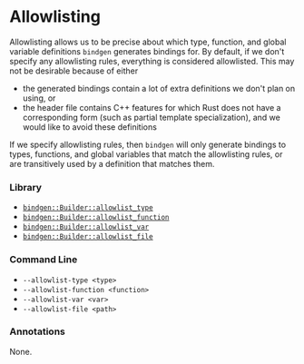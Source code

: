 # Allowlisting

Allowlisting allows us to be precise about which type, function, and global
variable definitions `bindgen` generates bindings for. By default, if we don't
specify any allowlisting rules, everything is considered allowlisted. This may
not be desirable because of either

* the generated bindings contain a lot of extra definitions we don't plan on using, or
* the header file contains C++ features for which Rust does not have a
  corresponding form (such as partial template specialization), and we would
  like to avoid these definitions

If we specify allowlisting rules, then `bindgen` will only generate bindings to
types, functions, and global variables that match the allowlisting rules, or are
transitively used by a definition that matches them.

### Library

* [`bindgen::Builder::allowlist_type`](https://docs.rs/bindgen/latest/bindgen/struct.Builder.html#method.allowlist_type)
* [`bindgen::Builder::allowlist_function`](https://docs.rs/bindgen/latest/bindgen/struct.Builder.html#method.allowlist_function)
* [`bindgen::Builder::allowlist_var`](https://docs.rs/bindgen/latest/bindgen/struct.Builder.html#method.allowlist_var)
* [`bindgen::Builder::allowlist_file`](https://docs.rs/bindgen/latest/bindgen/struct.Builder.html#method.allowlist_file)

### Command Line

* `--allowlist-type <type>`
* `--allowlist-function <function>`
* `--allowlist-var <var>`
* `--allowlist-file <path>`

### Annotations

None.
